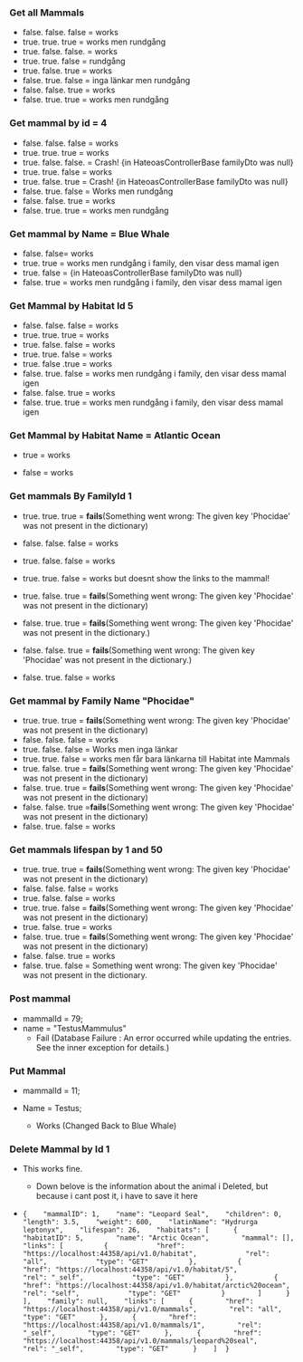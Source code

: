 ### Get all Mammals

* false. false. false = works
* true. true. true = works men rundgång
* true. false. false. = works
* true. true. false = rundgång
* true. false. true = works
* false. true. false = inga länkar men rundgång
* false. false. true = works
* false. true. true = works men rundgång



### Get mammal by id = 4

* false. false. false = works
* true. true. true = works
* true. false. false. = Crash! {in HateoasControllerBase familyDto was null}
* true. true. false = works
* true. false. true = Crash! {in HateoasControllerBase familyDto was null}
* false. true. false =  Works men rundgång
* false. false. true = works
* false. true. true = works men rundgång



### Get mammal by Name = Blue Whale

* false. false= works
* true. true = works men rundgång i family, den visar dess mamal igen
* true. false = {in HateoasControllerBase familyDto was null}
* false. true = works men rundgång i family, den visar dess mamal igen



### Get Mammal by Habitat Id 5

* false. false. false = works
* true. true. true = works
* true. false. false = works
* true. true. false = works
* true. false .true = works
* false. true. false = works men rundgång i family, den visar dess mamal igen
* false. false. true = works
* false. true. true = works men rundgång i family, den visar dess mamal igen



### Get Mammal by Habitat Name = Atlantic Ocean

* true = works

* false = works



### Get mammals By FamilyId 1

* true. true. true = **fails**(Something went wrong: The given key 'Phocidae' was not present in the dictionary)

* false. false. false = works
* true. false. false = works
* true. true. false =  works but doesnt show the links to the mammal!
* true. false. true = **fails**(Something went wrong: The given key 'Phocidae' was not present in the dictionary)
* false. true. true = **fails**(Something went wrong: The given key 'Phocidae' was not present in the dictionary.)
* false. false. true = **fails**(Something went wrong: The given key 'Phocidae' was not present in the dictionary.)
* false. true. false = works



### Get mammal by Family Name "Phocidae"

* true. true. true = **fails**(Something went wrong: The given key 'Phocidae' was not present in the dictionary)
* false. false. false = works
* true. false. false = Works men inga länkar
* true. true. false =  works men får bara länkarna till Habitat inte Mammals
* true. false. true = **fails**(Something went wrong: The given key 'Phocidae' was not present in the dictionary)
* false. true. true = **fails**(Something went wrong: The given key 'Phocidae' was not present in the dictionary)
* false. false. true =**fails**(Something went wrong: The given key 'Phocidae' was not present in the dictionary)
* false. true. false = works



### Get mammals lifespan by 1 and 50

* true. true. true = **fails**(Something went wrong: The given key 'Phocidae' was not present in the dictionary)
* false. false. false = works
* true. false. false = works
* true. true. false =  **fails**(Something went wrong: The given key 'Phocidae' was not present in the dictionary)
* true. false. true = works
* false. true. true =  **fails**(Something went wrong: The given key 'Phocidae' was not present in the dictionary)
* false. false. true = works
* false. true. false = Something went wrong: The given key 'Phocidae' was not present in the dictionary.



### Post mammal

* mammalId = 79;
* name = "TestusMammulus"
  * Fail (Database Failure : An error occurred while updating the entries. See the inner exception for details.)



### Put Mammal

* mammalId = 11;

* Name = Testus;
  * Works (Changed Back to Blue Whale)





### Delete Mammal by Id 1 

* This works fine.
  * Down belove is the information about the animal i Deleted, but because i cant post it, i have to save it here

* ```
  {    "mammalID": 1,    "name": "Leopard Seal",    "children": 0,    "length": 3.5,    "weight": 600,    "latinName": "Hydrurga leptonyx",    "lifespan": 26,    "habitats": [      {        "habitatID": 5,        "name": "Arctic Ocean",        "mammal": [],        "links": [          {            "href": "https://localhost:44358/api/v1.0/habitat",            "rel": "all",            "type": "GET"          },          {            "href": "https://localhost:44358/api/v1.0/habitat/5",            "rel": "_self",            "type": "GET"          },          {            "href": "https://localhost:44358/api/v1.0/habitat/arctic%20ocean",            "rel": "self",            "type": "GET"          }        ]      }    ],    "family": null,    "links": [      {        "href": "https://localhost:44358/api/v1.0/mammals",        "rel": "all",        "type": "GET"      },      {        "href": "https://localhost:44358/api/v1.0/mammals/1",        "rel": "_self",        "type": "GET"      },      {        "href": "https://localhost:44358/api/v1.0/mammals/leopard%20seal",        "rel": "_self",        "type": "GET"      }    ]  }
  ```

### 



